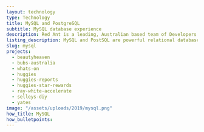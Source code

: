 ```yaml
---
layout: technology
type: Technology
title: MySQL and PostgreSQL
subtitle: MySQL database experience
description: Red Ant is a leading, Australian based team of Developers. We’ve worked with hundreds of companies and startups to build APIs and server side platforms that depend on database technologies such as MySQL and MySQL Percona.
listing_description: MySQL and PostSQL are powerful relational database management systems that use Structured Query Language (SQL). Both are open source and provide enormous flexibility to create the ideal solution for your website or app. We have created many apps and websites with MySQL and PostgrSQL.
slug: mysql
projects:
  - beautyheaven
  - bubs-australia
  - whats-on
  - huggies
  - huggies-reports
  - huggies-star-rewards
  - ray-white-accelerate
  - selleys-diy
  - yates
image: "/assets/uploads/2019/mysql.png"
how_title: MySQL
how_bulletpoints:
---
```

